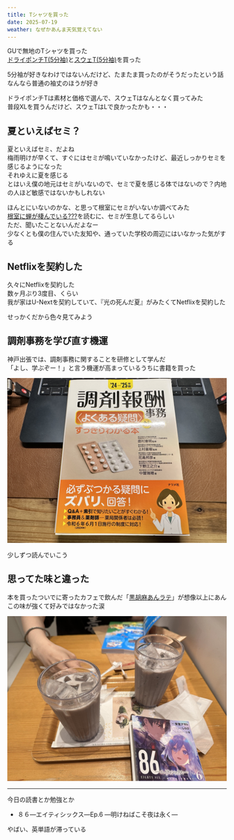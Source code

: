 ```yaml
---
title: Tシャツを買った
date: 2025-07-19
weather: なぜかあんま天気覚えてない
---
```

GUで無地のTシャツを買った  
[ドライポンチT(5分袖)](https://www.gu-global.com/jp/ja/products/E357051-000/00?colorDisplayCode=58&sizeDisplayCode=004)と[スウェT(5分袖)](https://www.gu-global.com/jp/ja/products/E349488-000/00?colorDisplayCode=02&sizeDisplayCode=004)を買った

5分袖が好きなわけではないんだけど、たまたま買ったのがそうだったという話  
なんなら普通の袖丈のほうが好き

ドライポンチTは素材と価格で選んで、スウェTはなんとなく買ってみた  
普段XLを買うんだけど、スウェTはLで良かったかも・・・

## 夏といえばセミ？
夏といえばセミ、だよね  
梅雨明けが早くて、すぐにはセミが鳴いていなかったけど、最近しっかりセミを感じるようになった  
それゆえに夏を感じる  
とはいえ僕の地元はセミがいないので、セミで夏を感じる体ではないので？内地の人ほど敏感ではないかもしれない

ほんとにいないのかな、と思って根室にセミがいないか調べてみた  
[根室に蝉が棲んでいる???](https://nimuorojyuku.seesaa.net/article/2009-06-29-1.html)を読むに、セミが生息してるらしい  
ただ、聞いたことないんだよなー  
少なくとも僕の住んでいた友知や、通っていた学校の周辺にはいなかった気がする

## Netflixを契約した
久々にNetflixを契約した  
数ヶ月ぶり3度目、くらい  
我が家はU-Nextを契約していて、『光の死んだ夏』がみたくてNetflixを契約した

せっかくだから色々見てみよう

## 調剤事務を学び直す機運
神戸出張では、調剤事務に関することを研修として学んだ  
「よし、学ぶぞー！」と言う機運が高まっているうちに書籍を買った

![Image](../../assets/diary-20250720223040.jpeg)

少しずつ読んでいこう

## 思ってた味と違った
本を買ったついでに寄ったカフェで飲んだ「[黒胡麻あんラテ](https://www.nanasgreentea.com/products/black-sesame-bean-paste-latte)」が想像以上にあんこの味が強くて好みではなかった涙

![Image](../../assets/diary-20250720223441.jpeg)

---

今日の読書とか勉強とか
- ８６―エイティシックス―Ep.6 ―明けねばこそ夜は永く―

やばい、英単語が滞っている
